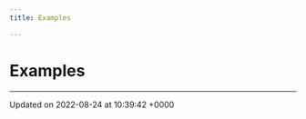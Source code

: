 ```yaml
---
title: Examples

---
```


# Examples







-------------------------------

Updated on 2022-08-24 at 10:39:42 +0000
